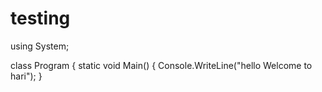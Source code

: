 # testing

using System;

class Program
{
    static void Main()
    {
        Console.WriteLine("hello Welcome to hari");
    }
  


